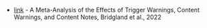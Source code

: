- [link](https://osf.io/qav9m/) - A Meta-Analysis of the Effects of Trigger Warnings, Content Warnings, and Content Notes, Bridgland et al., 2022